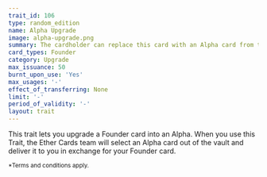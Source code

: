 ```yaml
---
trait_id: 106
type: random_edition
name: Alpha Upgrade
image: alpha-upgrade.png
summary: The cardholder can replace this card with an Alpha card from the Ether Cards vault, chosen by the Ether Cards team.
card_types: Founder
category: Upgrade
max_issuance: 50
burnt_upon_use: 'Yes'
max_usages: '-'
effect_of_transferring: None
limit: '-'
period_of_validity: '-'
layout: trait
---
```



This trait lets you upgrade a Founder card into an Alpha. When you use this Trait, the Ether Cards team will select an Alpha card out of the vault and deliver it to you in exchange for your Founder card.

<small>*Terms and conditions apply.</small>
